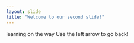 ```yaml
---
layout: slide
title: "Welcome to our second slide!"
---
```

learning on the way
Use the left arrow to go back!
